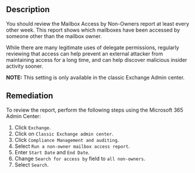 ## Description

You should review the Mailbox Access by Non-Owners report at least every other week. This report shows which mailboxes have been accessed by someone other than the mailbox owner.

While there are many legitimate uses of delegate permissions, regularly reviewing that access can help prevent an external attacker from maintaining access for a long time, and can help discover malicious insider activity sooner.

**NOTE:** This setting is only available in the classic Exchange Admin center.

## Remediation

To review the report, perform the following steps using the Microsoft 365 Admin Center:

1. Click `Exchange`.
2. Click on `Classic Exchange admin center`.
3. Click `Compliance Management and auditing`.
4. Select `Run a non-owner mailbox access report`.
5. Enter `Start Date` and `End Date`.
6. Change `Search for access by` field to `all non-owners`.
7. Select `Search`.